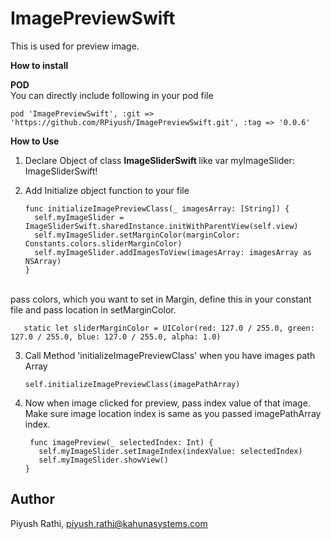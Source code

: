 # ImagePreviewSwift
This is used for preview image.

<b> How to install

POD </b>
<br>You can directly include following in your pod file

    pod 'ImagePreviewSwift', :git => 'https://github.com/RPiyush/ImagePreviewSwift.git', :tag => '0.0.6'
             
<b> How to Use </b>
 
1. Declare Object of class <b>ImageSliderSwift </b> like var myImageSlider: ImageSliderSwift!

2. Add Initialize object function to your file

       func initializeImagePreviewClass(_ imagesArray: [String]) {
         self.myImageSlider = ImageSliderSwift.sharedInstance.initWithParentView(self.view)
         self.myImageSlider.setMarginColor(marginColor: Constants.colors.sliderMarginColor)
         self.myImageSlider.addImagesToView(imagesArray: imagesArray as NSArray)
       }
      
<br> pass colors, which you want to set in Margin, define this in your constant file and pass location in setMarginColor.

       static let sliderMarginColor = UIColor(red: 127.0 / 255.0, green: 127.0 / 255.0, blue: 127.0 / 255.0, alpha: 1.0)

 3. Call Method 'initializeImagePreviewClass' when you have images path Array
 
        self.initializeImagePreviewClass(imagePathArray)
        
 4. Now when image clicked for preview, pass index value of that image. Make sure image location index is same as you passed imagePathArray index.
 
         func imagePreview(_ selectedIndex: Int) {
           self.myImageSlider.setImageIndex(indexValue: selectedIndex)
           self.myImageSlider.showView()
        }


 ## Author
Piyush Rathi, piyush.rathi@kahunasystems.com
